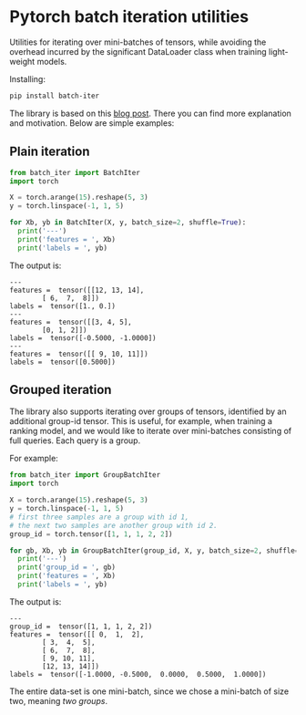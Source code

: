 # Pytorch batch iteration utilities

Utilities for iterating over mini-batches of tensors, while avoiding the overhead incurred by the significant DataLoader class when training light-weight models. 

Installing:

```bash
pip install batch-iter
```

The library is based on this [blog post](https://alexshtf.github.io/2024/08/31/BatchIter.html). There you can find more explanation and motivation. Below are simple examples:

## Plain iteration

```python
from batch_iter import BatchIter
import torch

X = torch.arange(15).reshape(5, 3)
y = torch.linspace(-1, 1, 5)

for Xb, yb in BatchIter(X, y, batch_size=2, shuffle=True):
  print('---')
  print('features = ', Xb)
  print('labels = ', yb)
```

The output is:

```
---
features =  tensor([[12, 13, 14],
        [ 6,  7,  8]])
labels =  tensor([1., 0.])
---
features =  tensor([[3, 4, 5],
        [0, 1, 2]])
labels =  tensor([-0.5000, -1.0000])
---
features =  tensor([[ 9, 10, 11]])
labels =  tensor([0.5000])
```

## Grouped iteration

The library also supports iterating over groups of tensors, identified by an additional group-id tensor. This is useful, for example, when training a ranking model, and we would like to iterate over mini-batches consisting of full queries. Each query is a group. 

For example:

```python
from batch_iter import GroupBatchIter
import torch

X = torch.arange(15).reshape(5, 3)
y = torch.linspace(-1, 1, 5)
# first three samples are a group with id 1, 
# the next two samples are another group with id 2.
group_id = torch.tensor([1, 1, 1, 2, 2])

for gb, Xb, yb in GroupBatchIter(group_id, X, y, batch_size=2, shuffle=True):
  print('---')
  print('group_id = ', gb)
  print('features = ', Xb)
  print('labels = ', yb)
```

The output is:

```
---
group_id =  tensor([1, 1, 1, 2, 2])
features =  tensor([[ 0,  1,  2],
        [ 3,  4,  5],
        [ 6,  7,  8],
        [ 9, 10, 11],
        [12, 13, 14]])
labels =  tensor([-1.0000, -0.5000,  0.0000,  0.5000,  1.0000])
```

The entire data-set is one mini-batch, since we chose a mini-batch of size two, meaning *two groups*.
